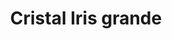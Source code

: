 ---
title: Cristal Iris grande
date: 
draft: false

# descripcion
description : Cristal redondo mediano

materials: Plata 925

color: Verde, Rojo, Ambar, Ocre, Negro

dimensions: 0,8cm

code: 01-07-0025

type: "Aros"

categories: []

price: $4.750,00

price_eftvo: $4.040,00

# Images
# first image will be shown in the product page
images:
  # - image: "images/path_to_image"
  # La ubicacion de las imagenes es imagenes/Aros/Aros.Cristal/01-07-0025-cristal-iris-grande
  - image: "./images/aros/cristal/01-07-0025-cristal-redondo-mediano_a.JPG"
  - image: "./images/aros/cristal/01-07-0025-cristal-redondo-mediano_b.JPG"
  - image: "./images/aros/cristal/01-07-0025-cristal-redondo-mediano_c.JPG"
  - image: "./images/aros/cristal/01-07-0025-cristal-redondo-mediano_d.JPG"
  - image: "./images/aros/cristal/01-07-0025-cristal-redondo-mediano_e.JPG"
  - image: "./images/aros/cristal/01-07-0025-cristal-redondo-mediano_f.JPG"
---